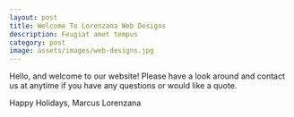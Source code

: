 ```yaml
---
layout: post
title: Welcome To Lorenzana Web Designs
description: Feugiat amet tempus
category: post
image: assets/images/web-designs.jpg
---
```


Hello, and welcome to our website! Please have a look around and contact us at anytime if you have any questions or would like a quote.

Happy Holidays,
Marcus Lorenzana
